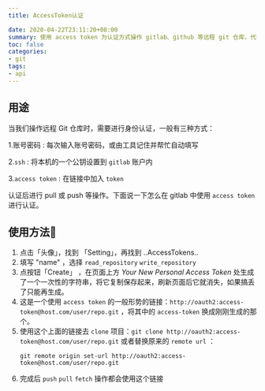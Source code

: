 ```yaml
---
title: AccessToken认证

date: 2020-04-22T23:11:20+08:00
summary: 使用 access token 为认证方式操作 gitlab、github 等远程 git 仓库，代替 ssh 公钥和用户名密码。
toc: false
categories:
- git
tags:
- api
---
```


## 用途

当我们操作远程 Git 仓库时，需要进行身份认证，一般有三种方式：

1.账号密码
: 每次输入账号密码，或由工具记住并帮忙自动填写

2.`ssh`
: 将本机的一个公钥设置到 `gitlab` 账户内

3.`access token`
: 在链接中加入 `token`

认证后进行 pull 或 push 等操作。下面说一下怎么在 gitlab 中使用 `access token` 进行认证。

## 使用方法📝

1. 点击「头像」，找到 「Setting」，再找到 ..AccessTokens..
1. 填写 "name" ，选择 `read_repository` `write_repository` 
1. 点按钮「Create」 ，在页面上方 *Your New Personal Access Token* 处生成了一个一次性的字符串，将它复制保存起来，刷新页面后它就消失，如果搞丢了只能再生成。
1. 这是一个使用 `access token` 的一般形势的链接：`http://oauth2:access-token@host.com/user/repo.git` ，将其中的 `access-token` 换成刚刚生成的那个。
1. 使用这个上面的链接去 `clone` 项目：`git clone http://oauth2:access-token@host.com/user/repo.git` 或者替换原来的 `remote url` ：
    ```
    git remote origin set-url http://oauth2:access-token@host.com/user/repo.git
    ```
1. 完成后 `push` `pull` `fetch` 操作都会使用这个链接
